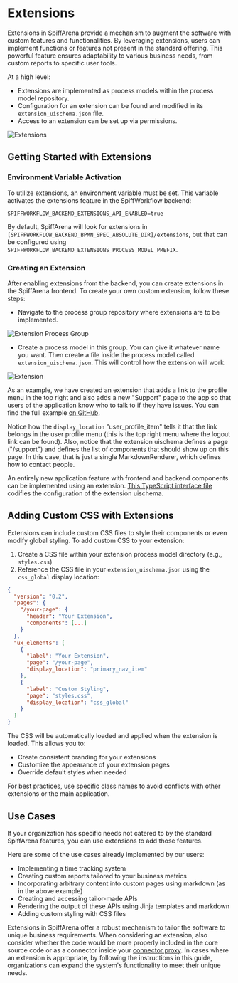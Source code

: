# Extensions

Extensions in SpiffArena provide a mechanism to augment the software with custom features and functionalities.
By leveraging extensions, users can implement functions or features not present in the standard offering.
This powerful feature ensures adaptability to various business needs, from custom reports to specific user tools.

At a high level:

- Extensions are implemented as process models within the process model repository.
- Configuration for an extension can be found and modified in its `extension_uischema.json` file.
- Access to an extension can be set up via permissions.

![Extensions](/images/Extensions_dashboard.png)

## Getting Started with Extensions

### Environment Variable Activation

To utilize extensions, an environment variable must be set.
This variable activates the extensions feature in the SpiffWorkflow backend:

    SPIFFWORKFLOW_BACKEND_EXTENSIONS_API_ENABLED=true

By default, SpiffArena will look for extensions in `[SPIFFWORKFLOW_BACKEND_BPMN_SPEC_ABSOLUTE_DIR]/extensions`, but that can be configured using `SPIFFWORKFLOW_BACKEND_EXTENSIONS_PROCESS_MODEL_PREFIX`.

### Creating an Extension

After enabling extensions from the backend, you can create extensions in the SpiffArena frontend.
To create your own custom extension, follow these steps:

- Navigate to the process group repository where extensions are to be implemented.

![Extension Process Group](/images/Extension1.png)

- Create a process model in this group. You can give it whatever name you want. Then create a file inside the process model called `extension_uischema.json`. This will control how the extension will work.

![Extension](/images/Extension_UI_schema.png)

As an example, we have created an extension that adds a link to the profile menu in the top right and also adds a new "Support" page to the app so that users of the application know who to talk to if they have issues.
You can find the full example [on GitHub](https://github.com/sartography/sample-process-models/tree/sample-models-1/extensions/support).

Notice how the `display_location` "user_profile_item" tells it that the link belongs in the user profile menu (this is the top right menu where the logout link can be found).
Also, notice that the extension uischema defines a page ("/support") and defines the list of components that should show up on this page.
In this case, that is just a single MarkdownRenderer, which defines how to contact people.

An entirely new application feature with frontend and backend components can be implemented using an extension.
[This TypeScript interface file](https://github.com/sartography/spiff-arena/blob/main/spiffworkflow-frontend/src/extension_ui_schema_interfaces.ts) codifies the configuration of the extension uischema.

## Adding Custom CSS with Extensions

Extensions can include custom CSS files to style their components or even modify global styling. To add custom CSS to your extension:

1. Create a CSS file within your extension process model directory (e.g., `styles.css`)
2. Reference the CSS file in your `extension_uischema.json` using the `css_global` display location:

```json
{
  "version": "0.2",
  "pages": {
    "/your-page": {
      "header": "Your Extension",
      "components": [...]
    }
  },
  "ux_elements": [
    {
      "label": "Your Extension",
      "page": "/your-page",
      "display_location": "primary_nav_item"
    },
    {
      "label": "Custom Styling",
      "page": "styles.css",
      "display_location": "css_global"
    }
  ]
}
```

The CSS will be automatically loaded and applied when the extension is loaded. This allows you to:

- Create consistent branding for your extensions
- Customize the appearance of your extension pages
- Override default styles when needed

For best practices, use specific class names to avoid conflicts with other extensions or the main application.

## Use Cases

If your organization has specific needs not catered to by the standard SpiffArena features, you can use extensions to add those features.

Here are some of the use cases already implemented by our users:

- Implementing a time tracking system
- Creating custom reports tailored to your business metrics
- Incorporating arbitrary content into custom pages using markdown (as in the above example)
- Creating and accessing tailor-made APIs
- Rendering the output of these APIs using Jinja templates and markdown
- Adding custom styling with CSS files

Extensions in SpiffArena offer a robust mechanism to tailor the software to unique business requirements.
When considering an extension, also consider whether the code would be more properly included in the core source code or as a connector inside your [connector proxy](connector_proxy).
In cases where an extension is appropriate, by following the instructions in this guide, organizations can expand the system's functionality to meet their unique needs.
